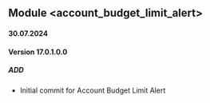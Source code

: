 ## Module <account_budget_limit_alert>

#### 30.07.2024
#### Version 17.0.1.0.0
##### ADD
- Initial commit for Account Budget Limit Alert
